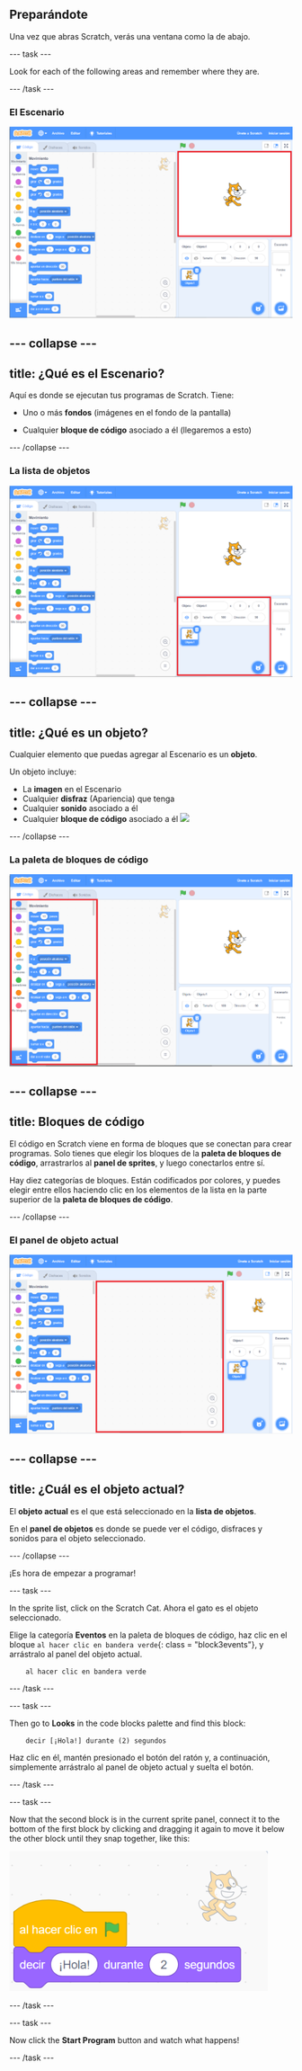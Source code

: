 ## Preparándote

Una vez que abras Scratch, verás una ventana como la de abajo.

\--- task \---

Look for each of the following areas and remember where they are.

\--- /task \---

### El Escenario

![Ventana de scratch con el escenario resaltado](images/hlStage.png)

## \--- collapse \---

## title: ¿Qué es el Escenario?

Aquí es donde se ejecutan tus programas de Scratch. Tiene:

* Uno o más **fondos** \(imágenes en el fondo de la pantalla\)

* Cualquier **bloque de código** asociado a él \(llegaremos a esto\)

\--- /collapse \---

### La lista de objetos

![Ventana de scratch con la lista de objetos resaltada](images/hlSpriteList.png)

## \--- collapse \---

## title: ¿Qué es un objeto?

Cualquier elemento que puedas agregar al Escenario es un **objeto**.

Un objeto incluye:

* La **imagen** en el Escenario
* Cualquier **disfraz** \(Apariencia\) que tenga
* Cualquier **sonido** asociado a él
* Cualquier **bloque de código** asociado a él ![](images/setup2.png)

\--- /collapse \---

### La paleta de bloques de código

![Ventana de scratch con la paleta de bloques resaltada](images/hlBlocksPalette.png)

## \--- collapse \---

## title: Bloques de código

El código en Scratch viene en forma de bloques que se conectan para crear programas. Solo tienes que elegir los bloques de la **paleta de bloques de código**, arrastrarlos al **panel de sprites**, y luego conectarlos entre sí.

Hay diez categorías de bloques. Están codificados por colores, y puedes elegir entre ellos haciendo clic en los elementos de la lista en la parte superior de la **paleta de bloques de código**.

\--- /collapse \---

### El panel de objeto actual

![Ventana de scratch con el panel de objeto actual resaltado](images/hlCurrentSpritePanel.png)

## \--- collapse \---

## title: ¿Cuál es el objeto actual?

El **objeto actual** es el que está seleccionado en la **lista de objetos**.

En el **panel de objetos** es donde se puede ver el código, disfraces y sonidos para el objeto seleccionado.

\--- /collapse \---

¡Es hora de empezar a programar!

\--- task \---

In the sprite list, click on the Scratch Cat. Ahora el gato es el objeto seleccionado.

Elige la categoría **Eventos** en la paleta de bloques de código, haz clic en el bloque `al hacer clic en bandera verde`{: class = "block3events"}, y arrástralo al panel del objeto actual.

```blocks3
    al hacer clic en bandera verde
```

\--- /task \---

\--- task \---

Then go to **Looks** in the code blocks palette and find this block:

```blocks3
    decir [¡Hola!] durante (2) segundos
```

Haz clic en él, mantén presionado el botón del ratón y, a continuación, simplemente arrástralo al panel de objeto actual y suelta el botón.

\--- /task \---

\--- task \---

Now that the second block is in the current sprite panel, connect it to the bottom of the first block by clicking and dragging it again to move it below the other block until they snap together, like this:

![](images/setup3.png)

\--- /task \---

\--- task \---

Now click the **Start Program** button and watch what happens!

\--- /task \---